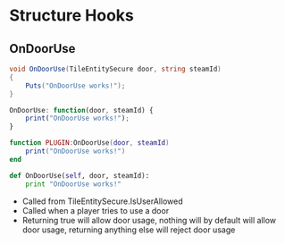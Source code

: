 # Structure Hooks

## OnDoorUse

``` csharp
void OnDoorUse(TileEntitySecure door, string steamId)
{
    Puts("OnDoorUse works!");
}
```

``` javascript
OnDoorUse: function(door, steamId) {
    print("OnDoorUse works!");
}
```

``` lua
function PLUGIN:OnDoorUse(door, steamId)
    print("OnDoorUse works!")
end
```

``` python
def OnDoorUse(self, door, steamId):
    print "OnDoorUse works!"
```

 * Called from TileEntitySecure.IsUserAllowed
 * Called when a player tries to use a door
 * Returning true will allow door usage, nothing will by default will allow door usage, returning anything else will reject door usage
